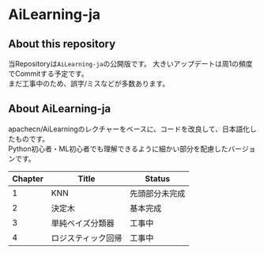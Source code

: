 # AiLearning-ja

## About this repository
当Repositoryは`AiLearning-ja`の公開版です。
大きいアップデートは周1の頻度でCommitする予定です。  
まだ工事中のため、誤字/ミスなどが多数あります。

## About AiLearning-ja
apachecn/AiLearningのレクチャーをベースに、コードを改良して、日本語化したものです。  
Python初心者・ML初心者でも理解できるように細かい部分を配慮したバージョンです。

| Chapter | Title | Status |
| ------------- | ------------- | ------------- |
| 1  | KNN  | 先頭部分未完成  |
| 2  | 決定木  | 基本完成  |
| 3  | 単純ベイズ分類器  | 工事中  |
| 4  | ロジスティック回帰  | 工事中  |
